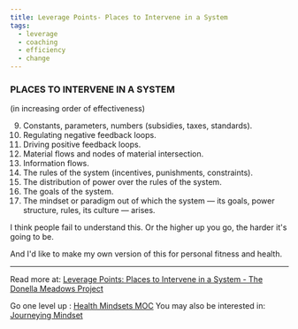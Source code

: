 ```yaml
---
title: Leverage Points- Places to Intervene in a System
tags:
  - leverage
  - coaching
  - efficiency
  - change
---
```

### PLACES TO INTERVENE IN A SYSTEM

(in increasing order of effectiveness)

9. Constants, parameters, numbers (subsidies, taxes, standards).  
8. Regulating negative feedback loops.  
7. Driving positive feedback loops.  
6. Material flows and nodes of material intersection.  
5. Information flows.  
4. The rules of the system (incentives, punishments, constraints).  
3. The distribution of power over the rules of the system.  
2. The goals of the system.  
1. The mindset or paradigm out of which the system — its goals, power structure, rules, its culture — arises.

I think people fail to understand this.
Or the higher up you go, the harder it's going to be.

And I'd like to make my own version of this for personal fitness and health.

----

Read more at: [Leverage Points: Places to Intervene in a System - The Donella Meadows Project](https://donellameadows.org/archives/leverage-points-places-to-intervene-in-a-system/)

Go one level up : [Health Mindsets MOC](Maps/Health%20Mindsets%20MOC.md)
You may also be interested in: [Journeying Mindset](Notes/Journeying%20Mindset.md)